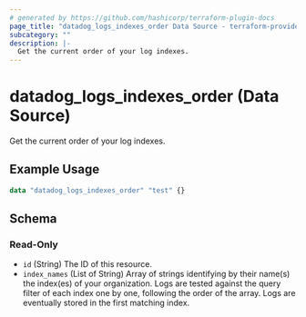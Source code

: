 ```yaml
---
# generated by https://github.com/hashicorp/terraform-plugin-docs
page_title: "datadog_logs_indexes_order Data Source - terraform-provider-datadog"
subcategory: ""
description: |-
  Get the current order of your log indexes.
---
```


# datadog_logs_indexes_order (Data Source)

Get the current order of your log indexes.

## Example Usage

```terraform
data "datadog_logs_indexes_order" "test" {}
```

<!-- schema generated by tfplugindocs -->
## Schema

### Read-Only

- `id` (String) The ID of this resource.
- `index_names` (List of String) Array of strings identifying by their name(s) the index(es) of your organization. Logs are tested against the query filter of each index one by one, following the order of the array. Logs are eventually stored in the first matching index.


